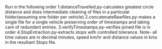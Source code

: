 Run in the following order
1.distanceTravelled.py-calculates greatest circle distance and does intermediate cleaning of files in a particular folder(assuming one folder per vehicle) 
2.concatenateRawfiles.py-makes a single file for a single vehicle preserving order of timestamps and taking care of redundant entries.
3.verifyTimestamps.py-verifies joined file is in order
4.StopExtraction.py-extracts stops with controlled tolerance.
Note- all time values are in decimal minutes, speed km/hr and distance values in kms in the resultant Stops file. 
